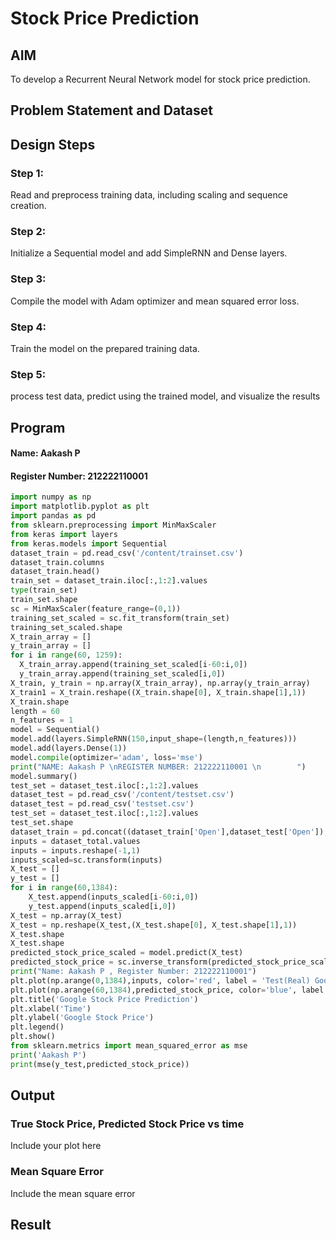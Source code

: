 # Stock Price Prediction

## AIM

To develop a Recurrent Neural Network model for stock price prediction.

## Problem Statement and Dataset

## Design Steps

### Step 1:
Read and preprocess training data, including scaling and sequence creation.

### Step 2:
Initialize a Sequential model and add SimpleRNN and Dense layers.

### Step 3:
Compile the model with Adam optimizer and mean squared error loss.

### Step 4:
Train the model on the prepared training data.

### Step 5:
process test data, predict using the trained model, and visualize the results

## Program
#### Name: Aakash P
#### Register Number: 212222110001

```python
import numpy as np
import matplotlib.pyplot as plt
import pandas as pd
from sklearn.preprocessing import MinMaxScaler
from keras import layers
from keras.models import Sequential
dataset_train = pd.read_csv('/content/trainset.csv')
dataset_train.columns
dataset_train.head()
train_set = dataset_train.iloc[:,1:2].values
type(train_set)
train_set.shape
sc = MinMaxScaler(feature_range=(0,1))
training_set_scaled = sc.fit_transform(train_set)
training_set_scaled.shape
X_train_array = []
y_train_array = []
for i in range(60, 1259):
  X_train_array.append(training_set_scaled[i-60:i,0])
  y_train_array.append(training_set_scaled[i,0])
X_train, y_train = np.array(X_train_array), np.array(y_train_array)
X_train1 = X_train.reshape((X_train.shape[0], X_train.shape[1],1))
X_train.shape
length = 60
n_features = 1
model = Sequential()
model.add(layers.SimpleRNN(150,input_shape=(length,n_features)))
model.add(layers.Dense(1))
model.compile(optimizer='adam', loss='mse')
print("NAME: Aakash P \nREGISTER NUMBER: 212222110001 \n        ")
model.summary()
test_set = dataset_test.iloc[:,1:2].values
dataset_test = pd.read_csv('/content/testset.csv')
dataset_test = pd.read_csv('testset.csv')
test_set = dataset_test.iloc[:,1:2].values
test_set.shape
dataset_train = pd.concat((dataset_train['Open'],dataset_test['Open']),axis=0)
inputs = dataset_total.values
inputs = inputs.reshape(-1,1)
inputs_scaled=sc.transform(inputs)
X_test = []
y_test = []
for i in range(60,1384):
    X_test.append(inputs_scaled[i-60:i,0])
    y_test.append(inputs_scaled[i,0])
X_test = np.array(X_test)
X_test = np.reshape(X_test,(X_test.shape[0], X_test.shape[1],1))
X_test.shape
X_test.shape
predicted_stock_price_scaled = model.predict(X_test)
predicted_stock_price = sc.inverse_transform(predicted_stock_price_scaled)
print("Name: Aakash P , Register Number: 212222110001")
plt.plot(np.arange(0,1384),inputs, color='red', label = 'Test(Real) Google stock price')
plt.plot(np.arange(60,1384),predicted_stock_price, color='blue', label = 'Predicted Google stock price')
plt.title('Google Stock Price Prediction')
plt.xlabel('Time')
plt.ylabel('Google Stock Price')
plt.legend()
plt.show()
from sklearn.metrics import mean_squared_error as mse
print('Aakash P')
print(mse(y_test,predicted_stock_price))
```
## Output

### True Stock Price, Predicted Stock Price vs time

Include your plot here

### Mean Square Error

Include the mean square error

## Result
